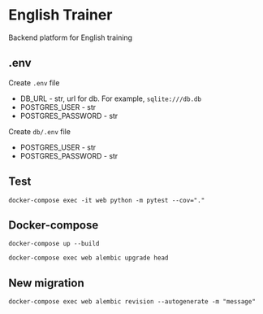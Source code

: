 # English Trainer
Backend platform for English training

## .env
Create `.env` file
- DB_URL - str, url for db. For example, `sqlite:///db.db`
- POSTGRES_USER - str
- POSTGRES_PASSWORD - str

Create `db/.env` file
- POSTGRES_USER - str
- POSTGRES_PASSWORD - str

## Test
```shell
docker-compose exec -it web python -m pytest --cov="."
```

## Docker-compose
```shell
docker-compose up --build
```
```shell
docker-compose exec web alembic upgrade head
```

## New migration
```shell
docker-compose exec web alembic revision --autogenerate -m "message"
```
